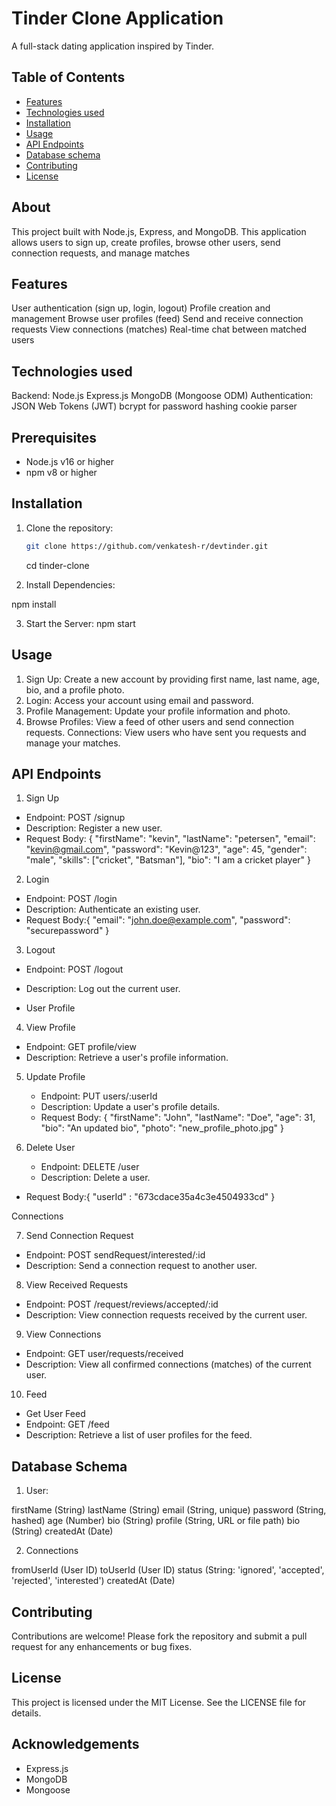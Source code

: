 # Tinder Clone Application

A full-stack dating application inspired by Tinder.

## Table of Contents

- [Features](#features)
- [Technologies used](#technologiesused)
- [Installation](#installation)
- [Usage](#usage)
- [API Endpoints](#apiendpoints)
- [Database schema](#databaseschema)
- [Contributing](#contributing)
- [License](#license)

## About

This project built with Node.js, Express, and MongoDB. This application allows users to sign up, create profiles, browse other users, send connection requests, and manage matches

## Features

User authentication (sign up, login, logout)
Profile creation and management
Browse user profiles (feed)
Send and receive connection requests
View connections (matches)
Real-time chat between matched users

## Technologies used

Backend:
Node.js
Express.js
MongoDB (Mongoose ODM)
Authentication:
JSON Web Tokens (JWT)
bcrypt for password hashing
cookie parser

## Prerequisites

- Node.js v16 or higher
- npm v8 or higher

## Installation

1. Clone the repository:

   ```bash
   git clone https://github.com/venkatesh-r/devtinder.git
   ```

   cd tinder-clone

2. Install Dependencies:

npm install

3. Start the Server:
   npm start

## Usage

1. Sign Up: Create a new account by providing first name, last name, age, bio, and a profile photo.
2. Login: Access your account using email and password.
3. Profile Management: Update your profile information and photo.
4. Browse Profiles: View a feed of other users and send connection requests.
   Connections: View users who have sent you requests and manage your matches.

## API Endpoints

1. Sign Up

- Endpoint: POST /signup
- Description: Register a new user.
- Request Body:
  {
  "firstName": "kevin",
  "lastName": "petersen",
  "email": "kevin@gmail.com",
  "password": "Kevin@123",
  "age": 45,
  "gender": "male",
  "skills": ["cricket", "Batsman"],
  "bio": "I am a cricket player"
  }

2. Login

- Endpoint: POST /login
- Description: Authenticate an existing user.
- Request Body:{
  "email": "john.doe@example.com",
  "password": "securepassword"
  }

3. Logout

- Endpoint: POST /logout
- Description: Log out the current user.

- User Profile

4. View Profile

- Endpoint: GET profile/view
- Description: Retrieve a user's profile information.

5. Update Profile

   - Endpoint: PUT users/:userId
   - Description: Update a user's profile details.
   - Request Body: {
     "firstName": "John",
     "lastName": "Doe",
     "age": 31,
     "bio": "An updated bio",
     "photo": "new_profile_photo.jpg"
     }

6. Delete User
   - Endpoint: DELETE /user
   - Description: Delete a user.

- Request Body:{
  "userId" : "673cdace35a4c3e4504933cd"
  }

Connections

7. Send Connection Request

- Endpoint: POST sendRequest/interested/:id
- Description: Send a connection request to another user.

8. View Received Requests

- Endpoint: POST /request/reviews/accepted/:id
- Description: View connection requests received by the current user.

9. View Connections

- Endpoint: GET user/requests/received
- Description: View all confirmed connections (matches) of the current user.

10. Feed

- Get User Feed
- Endpoint: GET /feed
- Description: Retrieve a list of user profiles for the feed.

## Database Schema

1. User:

firstName (String)
lastName (String)
email (String, unique)
password (String, hashed)
age (Number)
bio (String)
profile (String, URL or file path)
bio (String)
createdAt (Date)

2. Connections

fromUserId (User ID)
toUserId (User ID)
status (String: 'ignored', 'accepted', 'rejected', 'interested')
createdAt (Date)

## Contributing

Contributions are welcome! Please fork the repository and submit a pull request for any enhancements or bug fixes.

## License

This project is licensed under the MIT License. See the LICENSE file for details.

## Acknowledgements

- Express.js
- MongoDB
- Mongoose
